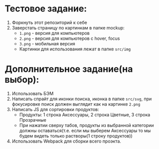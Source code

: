 # Тестовое задание:

1. Форкнуть этот репозиторий к себе
2. Заверстать страницу по картинкам в папке mockup:
    - `1.png` - версия для компьютеров
    - `2.png` - версия для компьютеров с hover, focus
    - `3.png` - мобильная версия
    - Картинки для использования лежат в папке `src/img`

# Дополнительное задание(на выбор):

1. Использовать БЭМ
2. Написать спрайт для иконки поиска, иконка в папке `src/svg`, при фокусировке поиск должен выглядит как на картинке `2.png`
3. Написать JS для сортировки продуктов:
    - Продукты: 1 строка Аксессуары, 2 строка Цветные, 3 строка Прозрачные
    - При нажатии сверху табов, продукты из выбранной категории должны оставаться(т.е. если мы выберем Аксессуары то мы будем видеть только растворы(1 строку продуктов))
4. Использовать Webpack для сборки всего проэкта.
